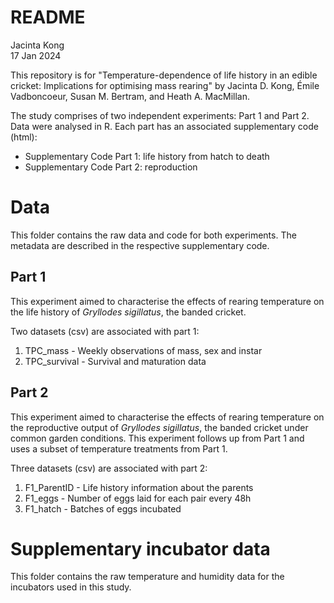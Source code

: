 # README
Jacinta Kong  
17 Jan 2024

This repository is for "Temperature-dependence of life history in an edible cricket: Implications for optimising mass rearing" by Jacinta D. Kong, Émile Vadboncoeur, Susan M. Bertram, and Heath A. MacMillan.

The study comprises of two independent experiments: Part 1 and Part 2.
Data were analysed in R.
Each part has an associated supplementary code (html):

* Supplementary Code Part 1: life history from hatch to death
* Supplementary Code Part 2: reproduction

# Data
This folder contains the raw data and code for both experiments. The metadata are described in the respective supplementary code.

## Part 1
This experiment aimed to characterise the effects of rearing temperature on the life history of *Gryllodes sigillatus*, the banded cricket.

Two datasets (csv) are associated with part 1:

1. TPC_mass - Weekly observations of mass, sex and instar
2. TPC_survival - Survival and maturation data

## Part 2
This experiment aimed to characterise the effects of rearing temperature on the reproductive output of *Gryllodes sigillatus*, the banded cricket under common garden conditions. This experiment follows up from Part 1 and uses a subset of temperature treatments from Part 1.

Three datasets (csv) are associated with part 2:

1. F1_ParentID - Life history information about the parents
2. F1_eggs - Number of eggs laid for each pair every 48h
3. F1_hatch - Batches of eggs incubated

# Supplementary incubator data
This folder contains the raw temperature and humidity data for the incubators used in this study.
